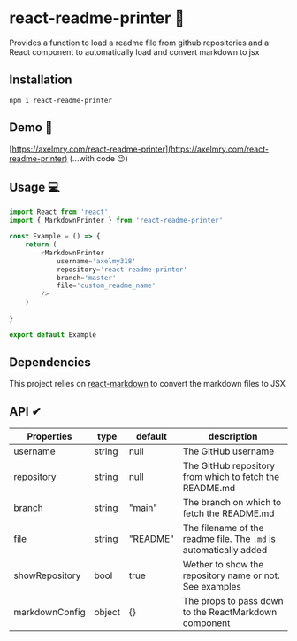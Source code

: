 # react-readme-printer 👋
Provides a function to load a readme file from github repositories and a React component to automatically load and convert markdown to jsx


## Installation 
`npm i react-readme-printer`


## Demo 👀

[https://axelmry.com/react-readme-printer](https://axelmry.com/react-readme-printer) (...with code 😉)


## Usage 💻

```javascript
import React from 'react'
import { MarkdownPrinter } from 'react-readme-printer'

const Example = () => {
    return (
        <MarkdownPrinter
            username='axelmy318'
            repository='react-readme-printer'
            branch='master'
            file='custom_readme_name'
        />
    )
    
}

export default Example
```


## Dependencies

This project relies on [react-markdown](https://www.npmjs.com/package/react-markdown) to convert the markdown files to JSX


## API ✔

| Properties | type | default | description |
|--|--|--|--|
| username | string | null | The GitHub username |
| repository | string | null | The GitHub repository from which to fetch the README.md |
| branch | string | "main" | The branch on which to fetch the README.md |
| file | string | "README" | The filename of the readme file. The `.md` is automatically added |
| showRepository | bool | true | Wether to show the repository name or not. See examples |
| markdownConfig | object | {} | The props to pass down to the ReactMarkdown component |